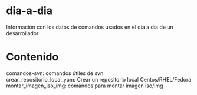 # dia-a-dia
Información con los datos de comandos usados en el día a día de un desarrollador
# Contenido
comandos-svn: comandos útiles de svn<br/>
crear_repositorio_local_yum: Crear un repositorio local Centos/RHEL/Fedora<br/>
montar_imagen_iso_img: comandos para montar imagen iso/img
